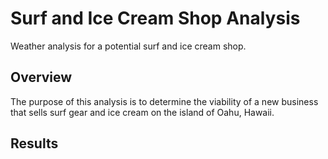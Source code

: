 # Surf and Ice Cream Shop Analysis

Weather analysis for a potential surf and ice cream shop.

## Overview

The purpose of this analysis is to determine the viability of a new business that sells surf gear and ice cream on the island of Oahu, Hawaii.

## Results

